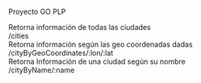 Proyecto GO PLP

Retorna información de todas las ciudades <br>
/cities <br>
Retorna información según las geo coordenadas dadas <br>
/cityByGeoCoordinates/:lon/:lat <br>
Retorna Información de una ciudad según su nombre <br>
/cityByName/:name <br>
